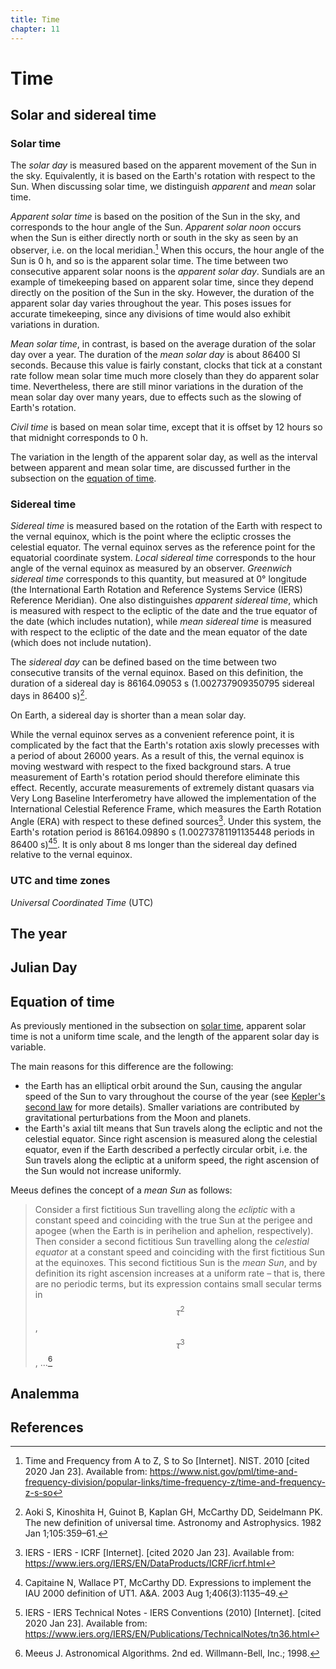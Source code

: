```yaml
---
title: Time
chapter: 11
---
```

# Time
<!--
https://www.iers.org/IERS/EN/DataProducts/ICRF/icrf.html
https://www.aanda.org/articles/aa/pdf/2003/30/aa3487.pdf
http://articles.adsabs.harvard.edu/pdf/1982A%26A...105..359A
https://www.iers.org/SharedDocs/Publikationen/EN/IERS/Publications/tn/TechnNote36/tn36_043.pdf?__blob=publicationFile&v=1
https://www.nist.gov/pml/time-and-frequency-division/popular-links/time-frequency-z/time-and-frequency-z-s-so
-->
## Solar and sidereal time

### Solar time

The *solar day* is measured based on the apparent movement of the Sun in the sky. Equivalently, it is based on the Earth's rotation with respect to the Sun. When discussing solar time, we distinguish *apparent* and *mean* solar time.

*Apparent solar time* is based on the position of the Sun in the sky, and corresponds to the hour angle of the Sun. *Apparent solar noon* occurs when the Sun is either directly north or south in the sky as seen by an observer, i.e. on the local meridian.[^nist] When this occurs, the hour angle of the Sun is 0 h, and so is the apparent solar time. The time between two consecutive apparent solar noons is the *apparent solar day*. Sundials are an example of timekeeping based on apparent solar time, since they depend directly on the position of the Sun in the sky. However, the duration of the apparent solar day varies throughout the year. This poses issues for accurate timekeeping, since any divisions of time would also exhibit variations in duration. 

*Mean solar time*, in contrast, is based on the average duration of the solar day over a year. The duration of the *mean solar day* is about 86400 SI seconds. Because this value is fairly constant, clocks that tick at a constant rate follow mean solar time much more closely than they do apparent solar time. Nevertheless, there are still minor variations in the duration of the mean solar day over many years, due to effects such as the slowing of Earth's rotation. 

*Civil time* is based on mean solar time, except that it is offset by 12 hours so that midnight corresponds to 0 h.

The variation in the length of the apparent solar day, as well as the interval between apparent and mean solar time, are discussed further in the subsection on the [equation of time](#equation-of-time).

### Sidereal time

*Sidereal time* is measured based on the rotation of the Earth with respect to the vernal equinox, which is the point where the ecliptic crosses the celestial equator. The vernal equinox serves as the reference point for the equatorial coordinate system. *Local sidereal time* corresponds to the hour angle of the vernal equinox as measured by an observer. *Greenwich sidereal time* corresponds to this quantity, but measured at 0° longitude (the International Earth Rotation and Reference Systems Service (IERS) Reference Meridian). One also distinguishes *apparent sidereal time*, which is measured with respect to the ecliptic of the date and the true equator of the date (which includes nutation), while *mean sidereal time* is measured with respect to the ecliptic of the date and the mean equator of the date (which does not include nutation). 

The *sidereal day* can be defined based on the time between two consecutive transits of the vernal equinox. Based on this definition, the duration of a sidereal day is 86164.09053 s (1.002737909350795 sidereal days in 86400 s)[^aoki-1982].

On Earth, a sidereal day is shorter than a mean solar day.

While the vernal equinox serves as a convenient reference point, it is complicated by the fact that the Earth's rotation axis slowly precesses with a period of about 26000 years. As a result of this, the vernal equinox is moving westward with respect to the fixed background stars. A true measurement of Earth's rotation period should therefore eliminate this effect. Recently, accurate measurements of extremely distant quasars via Very Long Baseline Interferometry have allowed the implementation of the International Celestial Reference Frame, which measures the Earth Rotation Angle (ERA) with respect to these defined sources[^iers]. Under this system, the Earth's rotation period is 86164.09890 s (1.00273781191135448 periods in 86400 s)[^capitaine-2003][^iers-tn]. It is only about 8 ms longer than the sidereal day defined relative to the vernal equinox.

### UTC and time zones

*Universal Coordinated Time* (UTC)

## The year

## Julian Day

## Equation of time

As previously mentioned in the subsection on [solar time](#solar-time), apparent solar time is not a uniform time scale, and the length of the apparent solar day is variable. 

The main reasons for this difference are the following:

- the Earth has an elliptical orbit around the Sun, causing the angular speed of the Sun to vary throughout the course of the year (see [Kepler's second law](gravitation#keplers-second-law) for more details). Smaller variations are contributed by gravitational perturbations from the Moon and planets.
- the Earth's axial tilt means that Sun travels along the ecliptic and not the celestial equator. Since right ascension is measured along the celestial equator, even if the Earth described a perfectly circular orbit, i.e. the Sun travels along the ecliptic at a uniform speed, the right ascension of the Sun would not increase uniformly.

Meeus defines the concept of a *mean Sun* as follows:

> Consider a first fictitious Sun travelling along the *ecliptic* with a constant speed and coinciding with the true Sun at the perigee and apogee (when the Earth is in perihelion and aphelion, respectively). Then consider a second fictitious Sun travelling along the *celestial equator* at a constant speed and coinciding with the first fictitious Sun at the equinoxes. This second fictitious Sun is the *mean Sun*, and by definition its right ascension increases at a uniform rate – that is, there are no periodic terms, but its expression contains small secular terms in $$\tau^2$$, $$\tau^3$$, ...[^meeus-1998]

## Analemma

## References

[^aoki-1982]: Aoki S, Kinoshita H, Guinot B, Kaplan GH, McCarthy DD, Seidelmann PK. The new definition of universal time. Astronomy and Astrophysics. 1982 Jan 1;105:359–61. 
[^capitaine-2003]: Capitaine N, Wallace PT, McCarthy DD. Expressions to implement the IAU 2000 definition of UT1. A&A. 2003 Aug 1;406(3):1135–49. 
[^iers]: IERS - IERS - ICRF [Internet]. [cited 2020 Jan 23]. Available from: <https://www.iers.org/IERS/EN/DataProducts/ICRF/icrf.html>
[^iers-tn]: IERS - IERS Technical Notes - IERS Conventions (2010) [Internet]. [cited 2020 Jan 23]. Available from: <https://www.iers.org/IERS/EN/Publications/TechnicalNotes/tn36.html>
[^meeus-1998]: Meeus J. Astronomical Algorithms. 2nd ed. Willmann-Bell, Inc.; 1998. 
[^nist]: Time and Frequency from A to Z, S to So [Internet]. NIST. 2010 [cited 2020 Jan 23]. Available from: <https://www.nist.gov/pml/time-and-frequency-division/popular-links/time-frequency-z/time-and-frequency-z-s-so>